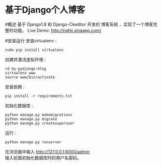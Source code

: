 基于Django个人博客
=========================

#概述
基于  Django1.8  和  Django-Ckeditor  开发的 博客系统 ，实现了一个博客完整的功能。
Live Demo: http://nafei.sinaapp.com/

#安装运行
安装virtualenv :

    sudo pip install virtualenv

创建并激活虚拟环境 :

    cd my-pydjango-blog
    virtualenv www
    source www/bin/activate

安装依赖 :

    pip install -r requirements.txt

初始化数据库 :

    python manage.py makemigrations
    python manage.py migrate
    python manage.py createsuperuser
    
运行 :
    
    python manage.py runserver

在浏览器中输入 http://127.0.0.1:8000/admin  
输入前面初始化数据库时的用户名密码。

